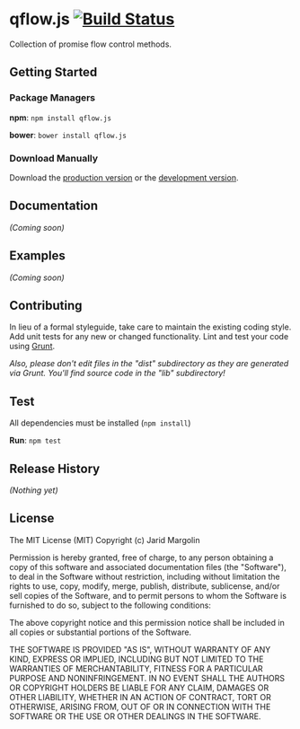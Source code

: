# qflow.js [![Build Status](https://travis-ci.org/jaridmargolin/qflow.js.png)](https://travis-ci.org/jaridmargolin/qflow.js)

Collection of promise flow control methods.



## Getting Started

### Package Managers

**npm**: `npm install qflow.js`

**bower**: `bower install qflow.js`



### Download Manually

Download the [production version][min] or the [development version][max].

[min]: https://raw.github.com/jaridmargolin/qflow.js/master/dist/qflow.min.js
[max]: https://raw.github.com/jaridmargolin/qflow.js/master/dist/qflow.js



## Documentation
_(Coming soon)_



## Examples
_(Coming soon)_



## Contributing
In lieu of a formal styleguide, take care to maintain the existing coding style. Add unit tests for any new or changed functionality. Lint and test your code using [Grunt](http://gruntjs.com/).

_Also, please don't edit files in the "dist" subdirectory as they are generated via Grunt. You'll find source code in the "lib" subdirectory!_



## Test

All dependencies must be installed (`npm install`)

**Run**: `npm test`



## Release History
_(Nothing yet)_



## License

The MIT License (MIT) Copyright (c) Jarid Margolin

Permission is hereby granted, free of charge, to any person obtaining a copy of this software and associated documentation files (the "Software"), to deal in the Software without restriction, including without limitation the rights to use, copy, modify, merge, publish, distribute, sublicense, and/or sell copies of the Software, and to permit persons to whom the Software is furnished to do so, subject to the following conditions:

The above copyright notice and this permission notice shall be included in all copies or substantial portions of the Software.

THE SOFTWARE IS PROVIDED "AS IS", WITHOUT WARRANTY OF ANY KIND, EXPRESS OR IMPLIED, INCLUDING BUT NOT LIMITED TO THE WARRANTIES OF MERCHANTABILITY, FITNESS FOR A PARTICULAR PURPOSE AND NONINFRINGEMENT. IN NO EVENT SHALL THE AUTHORS OR COPYRIGHT HOLDERS BE LIABLE FOR ANY CLAIM, DAMAGES OR OTHER LIABILITY, WHETHER IN AN ACTION OF CONTRACT, TORT OR OTHERWISE, ARISING FROM, OUT OF OR IN CONNECTION WITH THE SOFTWARE OR THE USE OR OTHER DEALINGS IN THE SOFTWARE.